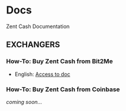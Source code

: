 # Docs
Zent Cash Documentation


## EXCHANGERS

### How-To: Buy Zent Cash from Bit2Me

- English: [Access to doc](https://github.com/ZentCashFoundation/Docs/blob/main/EN/Exchangers/ZTC-Bit2Me/How-To-Buy-Zents-on-Bit2Me.md)

### How-To: Buy Zent Cash from Coinbase

*coming soon...*

